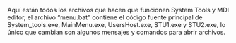 Aquí están todos los archivos que hacen que funcionen System Tools y MDI editor, el archivo “menu.bat” contiene el código fuente principal de System_tools.exe, 
MainMenu.exe, UsersHost.exe, STU1.exe y STU2.exe, lo único que cambian son algunos mensajes y comandos para abrir archivos.
